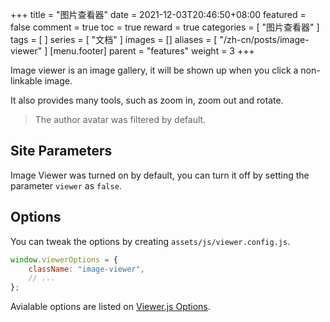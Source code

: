 +++
title = "图片查看器"
date = 2021-12-03T20:46:50+08:00
featured = false
comment = true
toc = true
reward = true
categories = [
  "图片查看器"
]
tags = [
]
series = [
  "文档"
]
images = []
aliases = [
  "/zh-cn/posts/image-viewer"
]
[menu.footer]
  parent = "features"
  weight = 3
+++

Image viewer is an image gallery, it will be shown up when you click a non-linkable image.

It also provides many tools, such as zoom in, zoom out and rotate.

<!--more-->

> The author avatar was filtered by default.

## Site Parameters

Image Viewer was turned on by default, you can turn it off by setting the parameter `viewer` as `false`.

## Options

You can tweak the options by creating `assets/js/viewer.config.js`.

```js
window.viewerOptions = {
    className: "image-viewer",
    // ...
};
```

Avialable options are listed on [Viewer.js Options](https://github.com/fengyuanchen/viewerjs#options).
